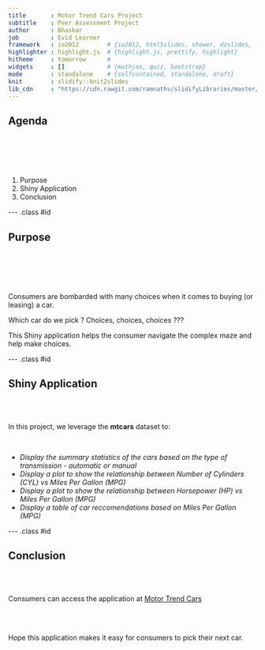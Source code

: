 ```yaml
---
title       : Motor Trend Cars Project
subtitle    : Peer Assessment Project
author      : Bhaskar
job         : Evid Learner
framework   : io2012        # {io2012, html5slides, shower, dzslides, ...}
highlighter : highlight.js  # {highlight.js, prettify, highlight}
hitheme     : tomorrow      # 
widgets     : []            # {mathjax, quiz, bootstrap}
mode        : standalone    # {selfcontained, standalone, draft}
knit        : slidify::knit2slides
lib_cdn     : "https://cdn.rawgit.com/ramnathv/slidifyLibraries/master/inst/libraries"
---
```


## Agenda

<br/>
<br/>
<br/>
<br/>

1. Purpose
2. Shiny Application
3. Conclusion

--- .class #id 

## Purpose

<br/>
<br/>
<br/>
<br/>

Consumers are bombarded with many choices when it comes to buying (or leasing) a car.

Which car do we pick ? Choices, choices, choices ???

This Shiny application helps the consumer navigate the complex maze and help make choices.

--- .class #id 

## Shiny Application

<br/>
<br/>

In this project, we leverage the __mtcars__ dataset to:

<br/>

* _Display the summary statistics of the cars based on the type of transmission - automatic or manual_
* _Display a plot to show the relationship between Number of Cylinders (CYL) vs Miles Per Gallon (MPG)_
* _Display a plot to show the relationship between Horsepower (HP) vs Miles Per Gallon (MPG)_
* _Display a table of car reccomendations based on Miles Per Gallon (MPG)_

--- .class #id 

## Conclusion

<br/>
<br/>

Consumers can access the application at [Motor Trend Cars](https://bswamina.shinyapps.io/DDP-Project)

<br/>
<br/>

Hope this application makes it easy for consumers to pick their next car.
